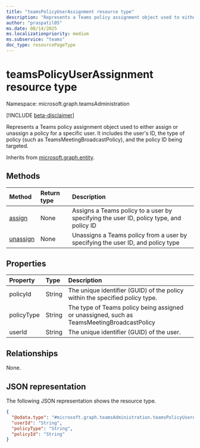 ```yaml
---
title: "teamsPolicyUserAssignment resource type"
description: "Represents a Teams policy assignment object used to either assign or unassign a policy for a specific user. It includes the user's ID, the type of policy (such as TeamsMeetingBroadcastPolicy), and the policy ID being targeted."
author: "praspatil05"
ms.date: 08/14/2025
ms.localizationpriority: medium
ms.subservice: "teams"
doc_type: resourcePageType
---
```


# teamsPolicyUserAssignment resource type

Namespace: microsoft.graph.teamsAdministration

[!INCLUDE [beta-disclaimer](../../includes/beta-disclaimer.md)]

Represents a Teams policy assignment object used to either assign or unassign a policy for a specific user. It includes the user's ID, the type of policy (such as TeamsMeetingBroadcastPolicy), and the policy ID being targeted.


Inherits from [microsoft.graph.entity](../resources/entity.md).


## Methods
|Method|Return type|Description|
|:---|:---|:---|
|[assign](../api/teamsadministration-teamspolicyuserassignment-assign.md)|None|Assigns a Teams policy to a user by specifying the user ID, policy type, and policy ID|
|[unassign](../api/teamsadministration-teamspolicyuserassignment-unassign.md)|None|Unassigns a Teams policy from a user by specifying the user ID, and policy type|

## Properties
|Property|Type|Description|
|:---|:---|:---|
|policyId|String|The unique identifier (GUID) of the policy within the specified policy type.|
|policyType|String|The type of Teams policy being assigned or unassigned, such as TeamsMeetingBroadcastPolicy|
|userId|String|The unique identifier (GUID) of the user.|

## Relationships
None.

## JSON representation
The following JSON representation shows the resource type.
<!-- {
  "blockType": "resource",
  "keyProperty": "id",
  "@odata.type": "microsoft.graph.teamsAdministration.teamsPolicyUserAssignment",
  "baseType": "microsoft.graph.entity",
  "openType": false
}
-->
``` json
{
  "@odata.type": "#microsoft.graph.teamsAdministration.teamsPolicyUserAssignment",
  "userId": "String",
  "policyType": "String",
  "policyId": "String"
}
```

